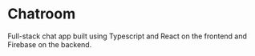 # Chatroom

Full-stack chat app built using Typescript and React on the frontend and Firebase on the backend.
